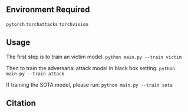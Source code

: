 

## Environment Required
`pytorch`
`torchattacks`
`torchvision`
## Usage
The first step is to train an victim model.
`python main.py --train victim`

Then to train the adversarial attack model in black box setting.
`python main.py --train attack`

If training the SOTA model, please run:
`python main.py --train sota`

## Citation
